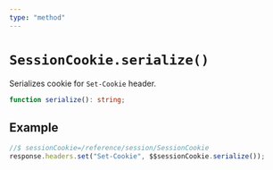 ```yaml
---
type: "method"
---
```


# `SessionCookie.serialize()`

Serializes cookie for `Set-Cookie` header.

```ts
function serialize(): string;
```

## Example

```ts
//$ sessionCookie=/reference/session/SessionCookie
response.headers.set("Set-Cookie", $$sessionCookie.serialize());
```

